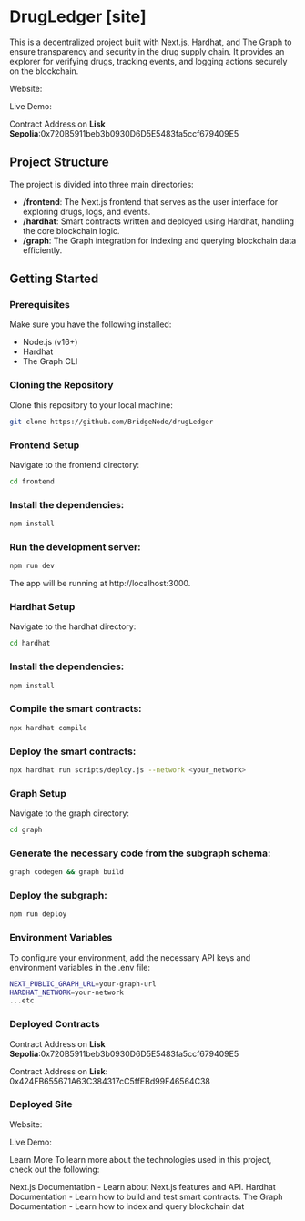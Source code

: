 # DrugLedger [site]

This is a decentralized project built with Next.js, Hardhat, and The Graph to ensure transparency and security in the drug supply chain. It provides an explorer for verifying drugs, tracking events, and logging actions securely on the blockchain.

Website:

Live Demo:

Contract Address on **Lisk Sepolia**:0x720B5911beb3b0930D6D5E5483fa5ccf679409E5


## Project Structure

The project is divided into three main directories:

- **/frontend**: The Next.js frontend that serves as the user interface for exploring drugs, logs, and events.
- **/hardhat**: Smart contracts written and deployed using Hardhat, handling the core blockchain logic.
- **/graph**: The Graph integration for indexing and querying blockchain data efficiently.

## Getting Started

### Prerequisites

Make sure you have the following installed:

- Node.js (v16+)
- Hardhat
- The Graph CLI

### Cloning the Repository

Clone this repository to your local machine:

```bash
git clone https://github.com/BridgeNode/drugLedger
```

### Frontend Setup
Navigate to the frontend directory:

```bash
cd frontend
```

### Install the dependencies:
```bash
npm install
```

### Run the development server:

```bash
npm run dev
```
The app will be running at http://localhost:3000.

### Hardhat Setup
Navigate to the hardhat directory:
```bash
cd hardhat
```

### Install the dependencies:

```bash
npm install
```
### Compile the smart contracts:

```bash
npx hardhat compile
```
### Deploy the smart contracts:

```bash
npx hardhat run scripts/deploy.js --network <your_network>
```

### Graph Setup
Navigate to the graph directory:

```bash
cd graph
```
### Generate the necessary code from the subgraph schema:

```bash
graph codegen && graph build
```

### Deploy the subgraph:

```bash
npm run deploy
```
### Environment Variables
To configure your environment, add the necessary API keys and environment variables in the .env file:

```bash
NEXT_PUBLIC_GRAPH_URL=your-graph-url
HARDHAT_NETWORK=your-network
...etc
```

### Deployed Contracts
Contract Address on **Lisk Sepolia**:0x720B5911beb3b0930D6D5E5483fa5ccf679409E5

Contract Address on **Lisk**: 0x424FB655671A63C384317cC5ffEBd99F46564C38 

### Deployed Site
Website:

Live Demo: 


Learn More
To learn more about the technologies used in this project, check out the following:

Next.js Documentation - Learn about Next.js features and API.
Hardhat Documentation - Learn how to build and test smart contracts.
The Graph Documentation - Learn how to index and query blockchain dat
